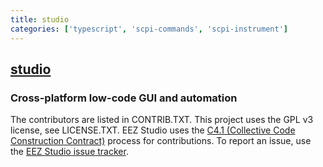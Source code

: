 ```yaml
---
title: studio
categories: ['typescript', 'scpi-commands', 'scpi-instrument']
---
```

## [studio](https://github.com/eez-open/studio)

### Cross-platform low-code GUI and automation


The contributors are listed in CONTRIB.TXT. This project uses the GPL v3 license, see LICENSE.TXT.
EEZ Studio uses the [C4.1 (Collective Code Construction Contract)](http://rfc.zeromq.org/spec:22) process for contributions.
To report an issue, use the [EEZ Studio issue tracker](https://github.com/eez-open/studio/issues).
